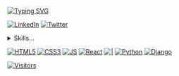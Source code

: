 [![Typing SVG](https://readme-typing-svg.demolab.com?font=Nabla&size=34&pause=1000&center=true&vCenter=true&width=435&lines=Hola%2C+mi+nombre+es+Max+%F0%9F%91%8B;Bienvenido+a+mi+perfil)](https://git.io/typing-svg)

[![LinkedIn][LinkedIn]][LinkedIn-url] [![Twitter][Twitter]][Twitter-url]

<details>
  <summary>Skills...</summary>
</details>

[![HTML5][HTML5]][HTML5-url]
[![CSS3][CSS3]][CSS3-url]
[![JS][JS]][JS-url]
[![React][React]][React-url]
[![|](https://img.shields.io/badge/%7C-00FFFFFF?style=flat&color=white)]()
[![Python][Python]][Python-url]
[![Django][Django]][Django-url]

[![Visitors][Visitors]][Visitors-url]

<!-- URLs -->

[LinkedIn]: https://img.shields.io/badge/LinkedIn-0a66c2?style=for-the-badge&logo=linkedin&logoColor=white
[LinkedIn-url]: https://www.linkedin.com/in/max-abdeneve/
[Twitter]: https://img.shields.io/badge/Twitter-1d9bf0?style=for-the-badge&logo=twitter&logoColor=white
[Twitter-url]: https://twitter.com/MaxAbde_

[HTML5]: https://img.shields.io/badge/HTML5-E34F26?style=flat&logo=html5&logoColor=white
[HTML5-url]: https://developer.mozilla.org/es/docs/Web/HTML
[CSS3]: https://img.shields.io/badge/CSS3-1572B6?style=flat&logo=css3&logoColor=white
[CSS3-url]: https://developer.mozilla.org/es/docs/Web/HTML
[JS]: https://img.shields.io/badge/JavaScript-F7DF1E?style=flat&logo=javascript&logoColor=white
[JS-url]: https://developer.mozilla.org/es/docs/Web/JavaScript
[React]: https://img.shields.io/badge/React-149eca?style=flat&logo=react&logoColor=white
[React-url]: https://es.react.dev/
[Python]: https://img.shields.io/badge/Python-3776ab?style=flat&logo=python&logoColor=white
[Python-url]: https://www.python.org/
[Django]: https://img.shields.io/badge/Django-0c4b33?style=flat&logo=django&logoColor=white
[Django-url]: https://www.djangoproject.com/092E20

[Visitors]: https://visitor-badge.glitch.me/badge?page_id=maxgit123.maxgit123
[Visitors-url]: https://github.com/maxgit123
